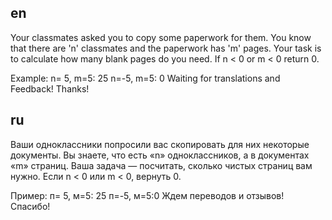 ## en

Your classmates asked you to copy some paperwork for them. 
You know that there are 'n' classmates and the paperwork has 'm' pages.
Your task is to calculate how many blank pages do you need. If n < 0 or m < 0 return 0.

Example:
n= 5, m=5: 25
n=-5, m=5:  0
Waiting for translations and Feedback! Thanks!

## ru

Ваши одноклассники попросили вас скопировать для них некоторые документы. 
Вы знаете, что есть «n» одноклассников, а в документах «m» страниц.
Ваша задача — посчитать, сколько чистых страниц вам нужно. Если n < 0 или m < 0, вернуть 0.

Пример:
п= 5, м=5: 25
п=-5, м=5:0
Ждем переводов и отзывов! Спасибо!
